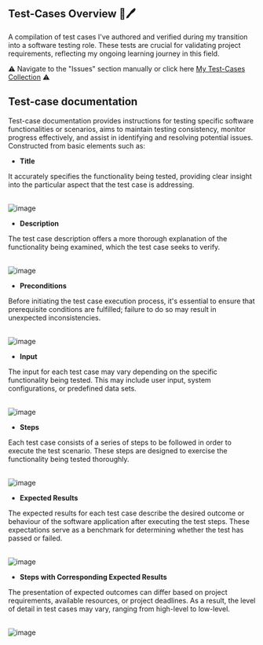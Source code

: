 ## **Test-Cases Overview** 📃🖊

A compilation of test cases I've authored and verified during my transition into a software testing role. These tests are crucial for validating project requirements, reflecting my ongoing learning journey in this field.

⚠ Navigate to the "Issues" section manually or click here [My Test-Cases Collection](https://github.com/maciej-siciarski/Test-Cases/issues) ⚠

## **Test-case documentation**

Test-case documentation provides instructions for testing specific software functionalities or scenarios, aims to maintain testing consistency, monitor progress effectively, and assist in identifying and resolving potential issues. Constructed from basic elements such as:

- **Title**
  
It accurately specifies the functionality being tested, providing clear insight into the particular aspect that the test case is addressing.<br>
<br>

![image](https://github.com/maciej-siciarski/Test-Cases/assets/147531793/1701955d-06f6-4e5c-a30a-af8da966e040)


-  **Description**

The test case description offers a more thorough explanation of the functionality being examined, which the test case seeks to verify.<br>
<br>

  ![image](https://github.com/maciej-siciarski/Test-Cases/assets/147531793/5ca7bfde-b3f5-41e4-8bf3-72b20048c31d)


-  **Preconditions**
  
Before initiating the test case execution process, it's essential to ensure that prerequisite conditions are fulfilled; failure to do so may result in unexpected inconsistencies.<br>
<br>

![image](https://github.com/maciej-siciarski/Test-Cases/assets/147531793/113ee222-ddf8-49f0-8a56-e74e3198c0f8)


-  **Input**
  
The input for each test case may vary depending on the specific functionality being tested. This may include user input, system configurations, or predefined data sets.<br>
<br>

![image](https://github.com/maciej-siciarski/Test-Cases/assets/147531793/8b005b94-e7b1-4a7c-b8e5-2d161efb81ed)


-  **Steps**
  
Each test case consists of a series of steps to be followed in order to execute the test scenario. These steps are designed to exercise the functionality being tested thoroughly.<br>
<br>

![image](https://github.com/maciej-siciarski/Test-Cases/assets/147531793/9cc44325-8dfb-41f7-b177-f18aa3133115)


- **Expected Results**
  
The expected results for each test case describe the desired outcome or behaviour of the software application after executing the test steps. These expectations serve as a benchmark for determining whether the test has passed or failed.<br>
<br>

![image](https://github.com/maciej-siciarski/Test-Cases/assets/147531793/89469f33-98bc-4817-9960-8b0b7c979259)

- **Steps with Corresponding Expected Results**
  
The presentation of expected outcomes can differ based on project requirements, available resources, or project deadlines. As a result, the level of detail in test cases may vary, ranging from high-level to low-level.<br>
<br>

![image](https://github.com/maciej-siciarski/Test-Cases/assets/147531793/bc98c81c-ab78-4f27-9dc8-73d9c9a3ca2a)

